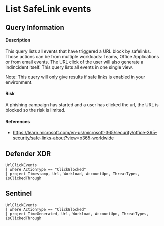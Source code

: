 # List SafeLink events

## Query Information

#### Description
This query lists all events that have triggered a URL block by safelinks. Those actions can be from multiple workloads: Teams, Office Applications or from email events. The URL click of the user will also generate a indincident itself. This query lists all events in one single view. 

Note: This query will only give results if safe links is enabled in your environment. 

#### Risk
A phishing campaign has started and a user has clicked the url, the URL is blocked so the risk is limited. 

#### References
- https://learn.microsoft.com/en-us/microsoft-365/security/office-365-security/safe-links-about?view=o365-worldwide

## Defender XDR
```
UrlClickEvents
| where ActionType == "ClickBlocked"
| project Timestamp, Url, Workload, AccountUpn, ThreatTypes, IsClickedThrough
```
## Sentinel
```
UrlClickEvents
| where ActionType == "ClickBlocked"
| project TimeGenerated, Url, Workload, AccountUpn, ThreatTypes, IsClickedThrough
```

